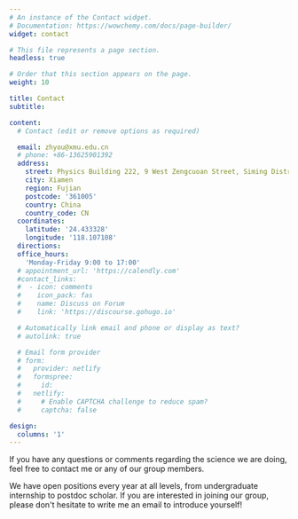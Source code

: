 ```yaml
---
# An instance of the Contact widget.
# Documentation: https://wowchemy.com/docs/page-builder/
widget: contact

# This file represents a page section.
headless: true

# Order that this section appears on the page.
weight: 10

title: Contact
subtitle:

content:
  # Contact (edit or remove options as required)

  email: zhyou@xmu.edu.cn
  # phone: +86-13625901392
  address:
    street: Physics Building 222, 9 West Zengcuoan Street, Siming District
    city: Xiamen
    region: Fujian
    postcode: '361005'
    country: China
    country_code: CN
  coordinates:
    latitude: '24.433328'
    longitude: '118.107108'
  directions: 
  office_hours:
    'Monday-Friday 9:00 to 17:00'
  # appointment_url: 'https://calendly.com'
  #contact_links:
  #  - icon: comments
  #    icon_pack: fas
  #    name: Discuss on Forum
  #    link: 'https://discourse.gohugo.io'

  # Automatically link email and phone or display as text?
  # autolink: true

  # Email form provider
  # form:
  #   provider: netlify
  #   formspree:
  #     id:
  #   netlify:
  #     # Enable CAPTCHA challenge to reduce spam?
  #     captcha: false

design:
  columns: '1'
---
```


If you have any questions or comments regarding the science we are doing, feel free to contact me or any of our group members.

We have open positions every year at all levels, from undergraduate internship to postdoc scholar. If you are interested in joining our group, please don't hesitate to write me an email to introduce yourself!
